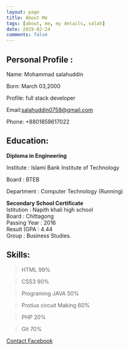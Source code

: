 ```yaml
---
layout: page
title: About Me
tags: [about, me, my details, salah]
date: 2019-02-24
comments: false
---
```

    
    
## Personal Profile :

Name: Mohammad salahuddin

Born: March 03,2000

Profile: full stack developer

Email:salahuddin0758@gmail.com

Phone: +8801859617022

## Education:

**Diploma in Engineering**

Institute	 : Islami Bank Institute of Technology

Board		 : BTEB

Department	 : Computer Technology (Running)

**Secondary School Certificate**<br>
        Istitution  : Napith khali high school<br>
		Board		: Chittagong<br>
        Passing Year	: 2016<br>
        Result (GPA	: 4.44<br>
        Group		: Business Studies.<br>
        
## Skills:

> HTML 99%

> CSS3 90%

> Programing JAVA 50%

> Protius circuit Making 60%

> PHP 20%

> Git 70%



<a href="https://www.facebook.com/profile.php?id=100007519157769" class="btn btn-primary">Contact Facebook</a>
